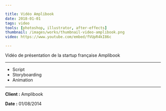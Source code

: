 ```yaml
---

title: Vidéo Amplibook
date: 2018-01-01
tags: video
tools: [photoshop, illustrator, after-effects]
thumbnail: /images/works/thumbnail-video-amplibook.png
video: https://www.youtube.com/embed/fVUpR4kI86c

---
```


Vidéo de présentation de la startup française Amplibook

---

- Script
- Storyboarding
- Animation

---


**Client :** Amplibook

**Date :** 01/08/2014
